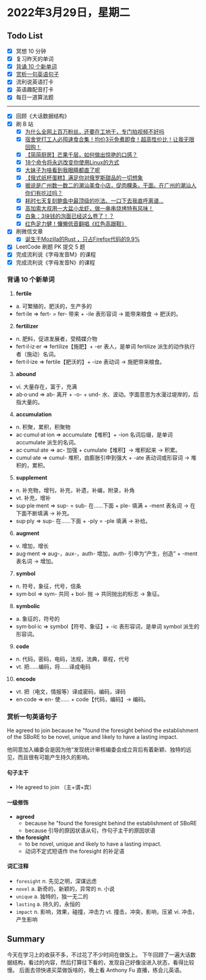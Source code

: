 # 2022年3月29日，星期二
## Todo List

- [x] 冥想 10 分钟
- [x] 复习昨天的单词
- [x] [背诵 10 个新单词](#背诵-10-个新单词)
- [x] [赏析一句英语句子](#赏析一句英语句子)
- [x] 流利说英语打卡
- [x] 英语趣配音打卡
- [x] 每日一道算法题
--------
- [x] 回顾《大话数据结构》
- [x] 刷 B 站
  - [x] [为什么全网上百万粉丝，还要在工地干，专门拍视频不好吗](https://b23.tv/ysplfbx)
  - [x] [宿舍党打工人必囤速食合集！均价3元免煮即食！超高性价比！让我无限回购！](https://b23.tv/s6AICH2)
  - [x] [【简简厨房】芒果千层，如何做出惊艳的口感？](https://b23.tv/q85P2UR)
  - [x] [18个命令将永远改变你使用Linux的方式](https://b23.tv/SBzYPOm)
  - [x] [大妹子为啥看到我眼睛都直了呢](https://b23.tv/eMqcP0A)
  - [x] [【俄式纸杯蛋糕】满足你对俄罗斯甜品的一切想象](https://b23.tv/0Subv3r)
  - [x] [据说是广州数一数二的潮汕美食小店，促肉粿条，干面。在广州的潮汕人你们有吃过吗？](https://b23.tv/q9ClSxV)
  - [x] [耗时七天复刻鲍鱼中最顶级的吃法、一口下去我直呼离谱…](https://b23.tv/sYvwluz)
  - [x] [高加索大叔用一大盆小龙虾，做一串串烧烤特有风味！](https://b23.tv/lGeS33C)
  - [x] [白象：3块钱的泡面已经这么卷了！？](https://b23.tv/FbI1lUU)
  - [x] [红色足力健！慵懒低音翻唱《红色高跟鞋》](https://b23.tv/wQHG2JZ)
- [x] 刷微信文章
  - [x] [诞生于Mozilla的Rust ，只占Firefox代码的9.9%](https://mp.weixin.qq.com/s/7VSVpchdDNATXPH6fepxsw)
- [x] LeetCode 刷题 PK 提交 5 题
- [x] 完成流利说《字母发音M》的课程
- [x] 完成流利说《字母发音N》的课程

### 背诵 10 个新单词

1. **fertile**
  - a. 可繁殖的，肥沃的，生产多的
  - fert·ile => fert- = fer- 带来 + -ile 表形容词 → 能带来粮食 → 肥沃的。

2. **fertilizer**
  - n. 肥料，促进发展者，受精媒介物
  - fert·il·iz·er => fertilize【施肥】+ -er 表人，是单词 fertilize 派生的动作执行者（施动）名词。
  - fert·il·ize => fertile【肥沃的】+ -ize 表动词 → 施肥带来粮食。

3. **abound**
  - vi. 大量存在，富于，充满
  - ab·o·und => ab- 离开 + -o- + und- 水、波动。字面意思为水漫过堤岸的，后指大量的。

4. **accumulation**
  - n. 积聚，累积，积聚物
  - ac·cumul·at·ion => accumulate【堆积】+ -ion 名词后缀，是单词 accumulate 派生的名词。
  - ac·cumul·ate => ac- 加强 + cumulate【堆积】→ 堆积起来 → 积累。
  - cumul·ate => cumul- 堆积，由膨胀引申到强大 + -ate 表动词或形容词 → 堆积的，累积。

5. **supplement**
  - n. 补充物，增刊，补充，补遗，补编，附录，补角
  - vt. 补充，增补
  - sup·ple·ment => sup- = sub- 在……下面 + ple- 填满 + -ment 表名词 → 在下面不断填满 → 补充。
  - sup·ply => sup- 在……下面 + -ply = -ple 填满 → 补给。

6. **augment**
  - v. 增加，增长
  - aug·ment => aug-，aux-，auth- 增加，auth- 引申为“产生，创造” + -ment 表名词 → 增加。

7. **symbol**
  - n. 符号，象征，代号，信条
  - sym·bol => sym- 共同 + bol- 抛 → 共同抛出的标志 → 象征。

8. **symbolic**
  - a. 象征的，符号的
  - sym·bol·ic => symbol【符号、象征】+ -ic 表形容词，是单词 symbol 派生的形容词。

9. **code**
  - n. 代码，密码，电码，法规，法典，章程，代号
  - vt. 把……编码，将……译成电码

10. **encode**
  - vt. 把（电文，情报等）译成密码，编码，译码
  - en·code => en- 使…… + code【代码，编码】→ 编码。


### 赏析一句英语句子

He agreed to join because he "found the foresight behind the establishment of the SBoRE to be novel, unique and likely to have a lasting impact.

他同意加入编委会是因为他“发现统计审核编委会成立背后有着新颖、独特的远见，而且很有可能产生持久的影响。

#### 句子主干

- He agreed to join （主+谓+宾）

#### 一级修饰

- **agreed**
  - because he "found the foresight behind the establishment of SBoRE
  - because 引导的原因状语从句，作句子主干的原因状语
- **the foresight**
  - to be novel, unique and likely to have a lasting impact.
  - 动词不定式短语作 the foresight 的补足语

#### 词汇注释

- `foresight` n. 先见之明，深谋远虑
- `novel` a. 新奇的，新颖的，异常的 n. 小说
- `unique` a. 独特的，独一无二的
- `lasting` a. 持久的，永恒的
- `impact` n. 影响，效果，碰撞，冲击力 vt. 撞击，冲突，影响，压紧 vi. 冲击，产生影响

## Summary

今天在学习上的收获不多，不过花了不少时间在做饭上。
下午回顾了一遍大话数据结构，看过的内容，然后打算往下看的，发现自己好像没进入状态，看得比较慢。
后面去领快递买菜做饭啥的，晚上看 Anthony Fu 直播，练会儿英语。
